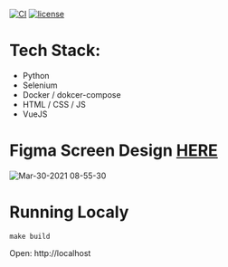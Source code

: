 [![CI](https://github.com/lfvilella/scrape-fundamentus/workflows/CI/badge.svg?event=push)](https://github.com/lfvilella/scrape-fundamentus/actions?query=event%3Apush+branch%3Amain+workflow%3ACI)
[![license](https://img.shields.io/github/license/lfvilella/scrape-fundamentus.svg)](https://github.com/lfvilella/scrape-fundamentus/blob/main/LICENSE)

# Tech Stack:
- Python
- Selenium
- Docker / dokcer-compose
- HTML / CSS / JS
- VueJS

# Figma Screen Design [HERE](https://www.figma.com/file/UfccaotEi0ksfe8kjOUPSe/ScrapeFundamentus?node-id=24%3A9)
![Mar-30-2021 08-55-30](https://user-images.githubusercontent.com/45940140/112984800-b9b6ef00-9135-11eb-8a57-f196f9083ae8.gif)



# Running Localy

```
make build
```

Open: http://localhost
